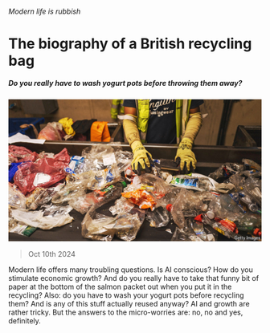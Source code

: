 ###### Modern life is rubbish

# The biography of a British recycling bag 

##### Do you really have to wash yogurt pots before throwing them away? 

![image](images/20241012_BRP003.jpg) 

> Oct 10th 2024 

Modern life offers many troubling questions. Is AI conscious? How do you stimulate economic growth? And do you really have to take that funny bit of paper at the bottom of the salmon packet out when you put it in the recycling? Also: do you have to wash your yogurt pots before recycling them? And is any of this stuff actually reused anyway? AI and growth are rather tricky. But the answers to the micro-worries are: no, no and yes, definitely. 

